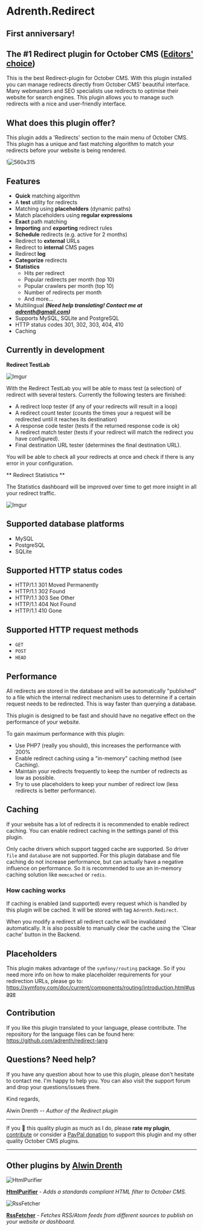 # Adrenth.Redirect

## First anniversary!

## The #1 Redirect plugin for October CMS ([Editors' choice](http://octobercms.com/plugins/featured))

This is the best Redirect-plugin for October CMS. With this plugin installed you can manage redirects directly from October CMS' beautiful interface. Many webmasters and SEO specialists use redirects to optimise their website for search engines. This plugin allows you to manage such redirects with a nice and user-friendly interface.

## What does this plugin offer?

This plugin adds a 'Redirects' section to the main menu of October CMS. This plugin has a unique and fast matching algorithm to match your redirects before your website is being rendered.

!![560x315](//www.youtube.com/embed/R1s7yEEKrgA)

## Features

* **Quick** matching algorithm
* A **test** utility for redirects
* Matching using **placeholders** (dynamic paths)
* Match placeholders using **regular expressions**
* **Exact** path matching
* **Importing** and **exporting** redirect rules
* **Schedule** redirects (e.g. active for 2 months)
* Redirect to **external** URLs
* Redirect to **internal** CMS pages
* Redirect **log**
* **Categorize** redirects
* **Statistics**
    * Hits per redirect
    * Popular redirects per month (top 10)
    * Popular crawlers per month (top 10)
    * Number of redirects per month
    * And more...
* Multilingual ***(Need help translating! Contact me at adrenth@gmail.com)***
* Supports MySQL, SQLite and PostgreSQL
* HTTP status codes 301, 302, 303, 404, 410
* Caching

## Currently in development

**Redirect TestLab**

![Imgur](http://i.imgur.com/5ZxHKWV.png)

With the Redirect TestLab you will be able to mass test (a selection) of redirect with several testers. Currently the following testers are finished:

* A redirect loop tester (if any of your redirects will result in a loop)
* A redirect count tester (counts the times your a request will be redirected until it reaches its destination)
* A response code tester (tests if the returned response code is ok)
* A redirect match tester (tests if your redirect will match the redirect you have configured).
* Final destination URL tester (determines the final destination URL).

You will be able to check all your redirects at once and check if there is any error in your configuration.

** Redirect Statistics **

The Statistics dashboard will be improved over time to get more insight in all your redirect traffic.

![Imgur](https://i.imgur.com/nb5m7bs.png)

## Supported database platforms

* MySQL
* PostgreSQL
* SQLite

## Supported HTTP status codes

* HTTP/1.1 301 Moved Permanently
* HTTP/1.1 302 Found
* HTTP/1.1 303 See Other
* HTTP/1.1 404 Not Found
* HTTP/1.1 410 Gone

## Supported HTTP request methods

* `GET`
* `POST`
* `HEAD`

## Performance

All redirects are stored in the database and will be automatically "published" to a file which the internal redirect mechanism uses to determine if a certain request needs to be redirected. This is way faster than querying a database.

This plugin is designed to be fast and should have no negative effect on the performance of your website.

To gain maximum performance with this plugin:

* Use PHP7 (really you should), this increases the performance with 200%
* Enable redirect caching using a "in-memory" caching method (see Caching).
* Maintain your redirects frequently to keep the number of redirects as low as possible.
* Try to use placeholders to keep your number of redirect low (less redirects is better performance).

## Caching

If your website has a lot of redirects it is recommended to enable redirect caching. You can enable redirect caching in the settings panel of this plugin.
 
Only cache drivers which support tagged cache are supported. So driver `file` and `database` are not supported. For this plugin database and file caching do not increase performance, but can actually have a negative influence on performance. So it is recommended to use an in-memory caching solution like `memcached` or `redis`.

### How caching works

If caching is enabled (and supported) every request which is handled by this plugin will be cached. It will be stored with tag `Adrenth.Redirect`.

When you modify a redirect all redirect cache will be invalidated automatically. It is also possible to manually clear the cache using the 'Clear cache' button in the Backend.

## Placeholders

This plugin makes advantage of the `symfony/routing` package. So if you need more info on how to make placeholder requirements for your redirection URLs, please go to: https://symfony.com/doc/current/components/routing/introduction.html#usage

## Contribution

If you like this plugin translated to your language, please contribute. The repository for the language files can be found here: https://github.com/adrenth/redirect-lang

## Questions? Need help?

If you have any question about how to use this plugin, please don't hesitate to contact me. I'm happy to help you. You can also visit the support forum and drop your questions/issues there.

Kind regards,

Alwin Drenth -- *Author of the Redirect plugin*

---

If you 💙 this quality plugin as much as I do, please **rate my plugin**, [contribute](https://github.com/adrenth/redirect-lang) or consider a [PayPal donation](https://www.paypal.me/adrenth) to support this plugin and my other quality October CMS plugins.

---

## Other plugins by [Alwin Drenth](http://octobercms.com/author/Adrenth)

![HtmlPurifier](http://octobercms.com/storage/app/uploads/public/588/334/987/thumb_6466_64x64_0_0_auto.png)

[**HtmlPurifier**](http://octobercms.com/plugin/adrenth-htmlpurifier) -  *Adds a standards compliant HTML filter to October CMS.*

![RssFetcher](http://octobercms.com/storage/app/uploads/public/567/69d/038/thumb_3541_64x64_0_0_auto.png)

[**RssFetcher**](http://octobercms.com/plugin/adrenth-rssfetcher) - *Fetches RSS/Atom feeds from different sources to publish on your website or dashboard.*
